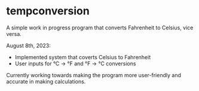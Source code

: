 # tempconversion
A simple work in progress program that converts Fahrenheit to Celsius, vice versa.

August 8th, 2023: 
- Implemented system that coverts Celsius to Fahrenheit
- User inputs for °C -> °F and °F -> °C conversions

Currently working towards making the program more user-friendly and accurate in making calculations. 

